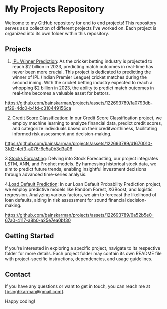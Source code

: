 # My Projects Repository

Welcome to my GitHub repository for end to end projects! This repository serves as a collection of different projects I've worked on. Each project is organized into its own folder within this repository.

## Projects

1. [IPL Winner Prediction](/Team_Winning_Chances): As the cricket betting industry is projected to reach $2 billion in 2023, predicting match outcomes in real-time has never been more crucial.
This project is dedicated to predicting the winner of IPL (Indian Premier League) cricket matches during the second inning. With the cricket betting industry expected to reach a whopping $2 billion in 2023, the ability to predict match outcomes in real-time becomes a valuable asset for bettors.

https://github.com/bainskarman/projects/assets/122693789/fa0793db-af29-4dc0-b4fd-c310449156ca



2. [Credit Score Classification](/Credit_Score_Classification): In our Credit Score Classification project, we employ machine learning to analyze financial data, predict credit scores, and categorize individuals based on their creditworthiness, facilitating informed risk assessment and decision-making.

https://github.com/bainskarman/projects/assets/122693789/d1670010-3fd2-4ef3-a076-6e5a0b3d3a06 

3.[Stocks Forcasting](/Stock_Forcasting): Delving into Stock Forecasting, our project integrates LSTM, ANN, and Prophet models. By harnessing historical stock data, we aim to predict future trends, enabling insightful investment decisions through advanced time-series analysis.


4.[Load Default Prediction](/Loan_Default_Probability): In our Loan Default Probability Prediction project, we employ predictive models like Random Forest, XGBoost, and logistic regression. Analyzing various factors, we aim to forecast the likelihood of loan defaults, aiding in risk assessment for sound financial decision-making.

https://github.com/bainskarman/projects/assets/122693789/6a52b5e0-67a0-4117-a8b0-a25e7ea0bf30

## Getting Started

If you're interested in exploring a specific project, navigate to its respective folder for more details. Each project folder may contain its own README file with project-specific instructions, dependencies, and usage guidelines.


## Contact

If you have any questions or want to get in touch, you can reach me at [bsinghkarman@gmail.com].

Happy coding!
